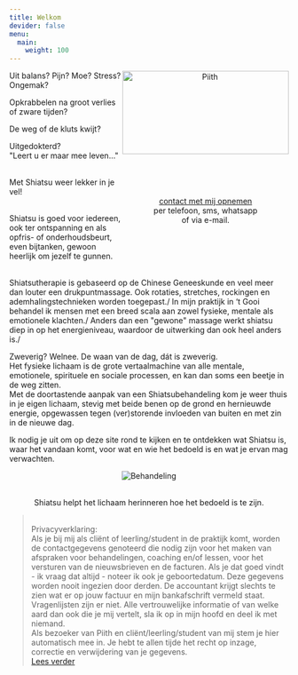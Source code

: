 ```yaml
---
title: Welkom
devider: false
menu:
  main:
    weight: 100
---
```

<div style="float: right; width: 300px; text-align: center;"><a href="http://piith.nl"><img src="http://piith.nl/wp-content/uploads/2015/08/Piith-Logo_medium.png" alt="Piith" width="300" height="150"></a>
<p>&nbsp;</p>
<p>&nbsp;</p>
<p><span>&nbsp;</span><a href="/contact">contact met mij opnemen</a><span>&nbsp;<br>per telefoon, sms, whatsapp <br>of via e-mail.</span></p>
<p>&nbsp;</p>
</div>

Uit balans? Pijn? Moe? Stress? Ongemak?

Opkrabbelen na groot verlies of zware tijden?

De weg of de kluts kwijt?

Uitgedokterd?\
"Leert u er maar mee leven..."

\
Met Shiatsu weer lekker in je vel!

\
Shiatsu is goed voor iedereen, ook ter ontspanning en als opfris- of onderhoudsbeurt, even bijtanken, gewoon heerlijk om jezelf te gunnen.

\
Shiatsutherapie is gebaseerd op de Chinese Geneeskunde en veel meer dan louter een drukpuntmassage. Ook rotaties, stretches, rockingen en ademhalingstechnieken worden toegepast./
In mijn praktijk in ‘t Gooi behandel ik mensen met een breed scala aan zowel fysieke, mentale als emotionele klachten./
Anders dan een "gewone" massage werkt shiatsu diep in op het energieniveau, waardoor de uitwerking dan ook heel anders is./

Zweverig? Welnee. De waan van de dag, dát is zweverig.\
Het fysieke lichaam is de grote vertaalmachine van alle mentale, emotionele, spirituele en sociale processen, en kan dan soms een beetje in de weg zitten.\
Met  de doortastende aanpak van een Shiatsubehandeling kom je weer thuis in je eigen lichaam, stevig met beide benen op de grond en hernieuwde energie, opgewassen tegen (ver)storende invloeden van buiten en met zin in de nieuwe dag.

Ik nodig je uit om op deze site rond te kijken en te ontdekken wat Shiatsu is, waar het vandaan komt, voor wat en wie het bedoeld is en wat je ervan mag verwachten.

<center>

![Behandeling](/uploads/behandeling1.jpg)

\
Shiatsu helpt het lichaam herinneren hoe het bedoeld is te zijn.

</center>

>   \
>   Privacyverklaring:\
>   Als je bij mij als cliënt of leerling/student in de praktijk komt, worden de contactgegevens genoteerd die nodig zijn voor het maken van afspraken voor behandelingen, coaching en/of lessen, voor het versturen van de nieuwsbrieven en de facturen. Als je dat goed vindt - ik vraag dat altijd - noteer ik ook je geboortedatum. Deze gegevens worden nooit ingezien door derden. De accountant krijgt slechts te zien wat er op jouw factuur en mijn bankafschrift vermeld staat.\
>   Vragenlijsten zijn er niet. Alle vertrouwelijke informatie of van welke aard dan ook die je mij vertelt, sla ik op in mijn hoofd en deel ik met niemand.\
>   Als bezoeker van Piith en cliënt/leerling/student van mij stem je hier automatisch mee in. Je hebt te allen tijde het recht op inzage, correctie en verwijdering van je gegevens.\
>   [Lees verder](http://piith.nl/privacyverklaring)
